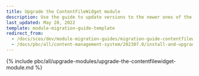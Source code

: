 ```yaml
---
title: Upgrade the ContentFileWidget module
description: Use the guide to update versions to the newer ones of the ContentFileWidget module.
last_updated: May 20, 2022
template: module-migration-guide-template
redirect_from:
  - /docs/scos/dev/module-migration-guides/migration-guide-contentfilewidget.html
  - /docs/pbc/all/content-management-system/202307.0/install-and-upgrade/upgrade-modules/upgrade-the-contentfilewidget-module.html
---
```


{% include pbc/all/upgrade-modules/upgrade-the-contentfilewidget-module.md %} <!-- To edit, see /_includes/pbc/all/upgrade-modules/upgrade-the-contentfilewidget-module.md -->
